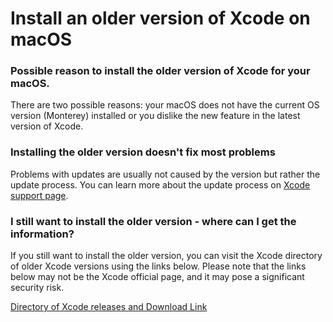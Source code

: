 # Install an older version of Xcode on macOS

### Possible reason to install the older version of Xcode for your macOS. 
There are two possible reasons: your macOS does not have the current OS version (Monterey) installed or you dislike the new feature in the latest version of Xcode.

### Installing the older version doesn't fix most problems 
Problems with updates are usually not caused by the version but rather the update process. You can learn more about the update process on [Xcode support page](https://developer.apple.com/support/xcode/).

### I still want to install the older version - where can I get the information? 
If you still want to install the older version, you can visit the Xcode directory of older Xcode versions using the links below.
Please note that the links below may not be the Xcode official page, and it may pose a significant security risk.

[Directory of Xcode releases and Download Link](https://xcodereleases.com/)
